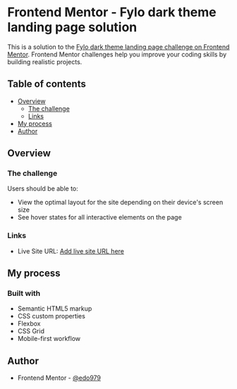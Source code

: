 # Frontend Mentor - Fylo dark theme landing page solution

This is a solution to the [Fylo dark theme landing page challenge on Frontend Mentor](https://www.frontendmentor.io/challenges/fylo-dark-theme-landing-page-5ca5f2d21e82137ec91a50fd). Frontend Mentor challenges help you improve your coding skills by building realistic projects.

## Table of contents

- [Overview](#overview)
  - [The challenge](#the-challenge)
  - [Links](#links)
- [My process](#my-process)
- [Author](#author)

## Overview

### The challenge

Users should be able to:

- View the optimal layout for the site depending on their device's screen size
- See hover states for all interactive elements on the page

### Links

- Live Site URL: [Add live site URL here](https://edo979.github.io/fylo-dark-theme-landing-page-master/)

## My process

### Built with

- Semantic HTML5 markup
- CSS custom properties
- Flexbox
- CSS Grid
- Mobile-first workflow

## Author

- Frontend Mentor - [@edo979](https://www.frontendmentor.io/profile/edo979)
